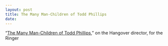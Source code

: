 ```yaml
---
layout: post
title: The Many Man-Children of Todd Phillips
date:
---
```


“[The Many Man-Children of Todd Phillips](https://www.theringer.com/2016/8/16/16077376/todd-phillips-old-school-hangover-war-dogs-e3971504004e),” on the Hangover director, for the Ringer
